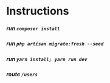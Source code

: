 # Instructions
##### run `composer install`
##### run `php artisan migrate:fresh --seed`
##### run `yarn install; yarn run dev`
##### route `/users`
